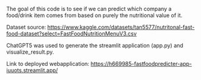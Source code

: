 The goal of this code is to see if we can predict which company a food/drink item comes from based on purely the nutritional value of it.

Dataset source: https://www.kaggle.com/datasets/tan5577/nutritonal-fast-food-dataset?select=FastFoodNutritionMenuV3.csv

ChatGPT5 was used to generate the streamlit application (app.py) and visualize_result.py.

Link to deployed webapplication: https://h669985-fastfoodpredicter-app-iuuots.streamlit.app/
